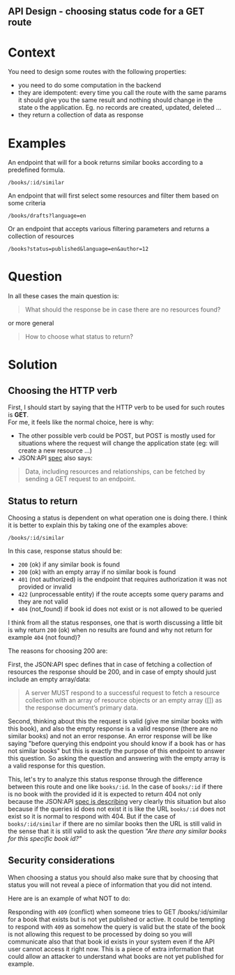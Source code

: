 ## API Design - choosing status code for a GET route

# Context

You need to design some routes with the following properties:

- you need to do some computation in the backend
- they are idempotent: every time you call the route with the same params it should give you the same result and nothing should change in the state o the application. Eg. no records are created, updated, deleted ... 
- they return a collection of data as response

# Examples

An endpoint that will for a book returns similar books according to a predefined formula. 

```
/books/:id/similar
``` 

An endpoint that will first select some resources and filter them based on some criteria

```
/books/drafts?language=en
```

Or an endpoint that accepts various filtering parameters and returns a collection of resources

```
/books?status=published&language=en&author=12
```

# Question

In all these cases the main question is: 

> What should the response be in case there are no resources found?

or more general 

> How to choose what status to return?

# Solution

## Choosing the HTTP verb

First, I should start by saying that the HTTP verb to be used for such routes is **GET**.  
For me, it feels like the normal choice, here is why:

- The other possible verb could be POST, but POST is mostly used for situations where the request will change the application state (eg: will create a new resource ...)
- JSON:API [spec](https://jsonapi.org/format/#fetching) also says: 

> Data, including resources and relationships, can be fetched by sending a GET request to an endpoint.

## Status to return

Choosing a status is dependent on what operation one is doing there. 
I think it is better to explain this by taking one of the examples above: 

```
/books/:id/similar
```

In this case, response status should be:

- `200` (ok) if any similar book is found
- `200` (ok) with an empty array if no similar book is found
- `401` (not authorized) is the endpoint that requires authorization it was not provided or invalid
- `422` (unprocessable entity) if the route accepts some query params and they are not valid
- `404` (not_found) if book id does not exist or is not allowed to be queried

I think from all the status responses, one that is worth discussing a little bit is why return `200` (ok) when no results are found and why not return for example `404` (not found)?

The reasons for choosing 200 are:

First, the JSON:API spec defines that in case of fetching a collection of resources the response should be 200, and in case of empty should just include an empty array/data:

> A server MUST respond to a successful request to fetch a resource collection with an array of resource objects or an empty array ([]) as the response document’s primary data.

Second, thinking about this the request is valid (give me similar books with this book), and also the empty response is a valid response (there are no similar books) and not an error response. An error response will be like saying "before querying this endpoint you should know if a book has or has not similar books" but this is exactly the purpose of this endpoint to answer this question. So asking the question and answering with the empty array is a valid response for this question. 

This, let's try to analyze this status response through the difference between this route and one like `books/:id`. In the case of `books/:id` if there is no book with the provided id it is expected to return 404 not only because the JSON:API [spec is describing](https://jsonapi.org/format/#fetching-resources-responses-404) very clearly this situation but also because if the queries id does not exist it is like the URL `books/:id` does not exist so it is normal to respond with 404. But if the case of `books/:id/similar` if there are no similar books then the URL is still valid in the sense that it is still valid to ask the question *"Are there any similar books for this specific book id?"*

## Security considerations

When choosing a status you should also make sure that by choosing that status you will not reveal a piece of information that you did not intend.

Here are is an example of what NOT to do:

Responding with `409` (conflict) when someone tries to GET /books/:id/similar for a book that exists but is not yet published or active.  It could be tempting to respond with `409` as somehow the query is valid but the state of the book is not allowing this request to be processed by doing so you will communicate also that that book id exists in your system even if the API user cannot access it right now. This is a piece of extra information that could allow an attacker to understand what books are not yet published for example. 













